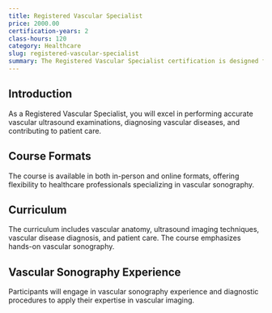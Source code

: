 ```yaml
---
title: Registered Vascular Specialist
price: 2000.00
certification-years: 2
class-hours: 120
category: Healthcare
slug: registered-vascular-specialist
summary: The Registered Vascular Specialist certification is designed for healthcare professionals specializing in vascular sonography. This comprehensive course covers vascular anatomy, ultrasound imaging, and vascular disease diagnosis. It equips candidates with the skills needed to perform accurate vascular ultrasound examinations.
---
```


## Introduction

As a Registered Vascular Specialist, you will excel in performing accurate vascular ultrasound examinations, diagnosing vascular diseases, and contributing to patient care.

## Course Formats

The course is available in both in-person and online formats, offering flexibility to healthcare professionals specializing in vascular sonography.

## Curriculum

The curriculum includes vascular anatomy, ultrasound imaging techniques, vascular disease diagnosis, and patient care. The course emphasizes hands-on vascular sonography.

## Vascular Sonography Experience

Participants will engage in vascular sonography experience and diagnostic procedures to apply their expertise in vascular imaging.

